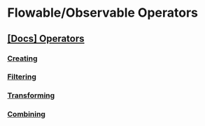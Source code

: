 
# Flowable/Observable Operators

## [[Docs] Operators](https://reactivex.io/documentation/operators.html)

### [Creating](./5_1-operators_creating.md)
### [Filtering](./5_2-operators_filtering.md)
### [Transforming](./5_3-operators_transforming.md)
### [Combining](./5_4-operators_combining.md)
